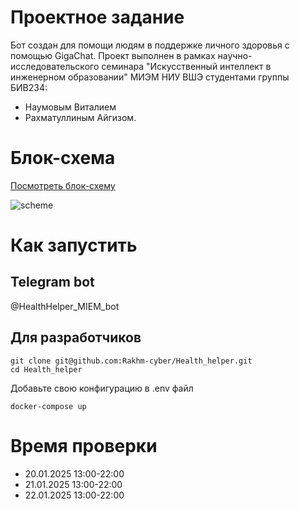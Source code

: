 # Проектное задание
Бот создан для помощи людям в поддержке личного здоровья с помощью GigaChat. Проект выполнен в рамках научно-исследовательского семинара "Искусственный интеллект в инженерном образовании" МИЭМ НИУ ВШЭ студентами группы БИВ234:
- Наумовым Виталием
- Рахматуллиным Айгизом.

# Блок-схема
[Посмотреть блок-схему](https://app.diagrams.net/#G1BvQ6Wy99I2UXjhuDjQRyIksZYEocSR0B#%7B"pageId"%3A"HQK9jq8fUNQI8AnmLcfA"%7D)

![scheme](diagram.png)

# Как запустить
## Telegram bot
@HealthHelper_MIEM_bot

## Для разработчиков
```
git clone git@github.com:Rakhm-cyber/Health_helper.git
cd Health_helper
```
Добавьте свою конфигурацию в .env файл

```
docker-compose up
```
# Время проверки
- 20.01.2025 13:00-22:00
- 21.01.2025 13:00-22:00
- 22.01.2025 13:00-22:00


